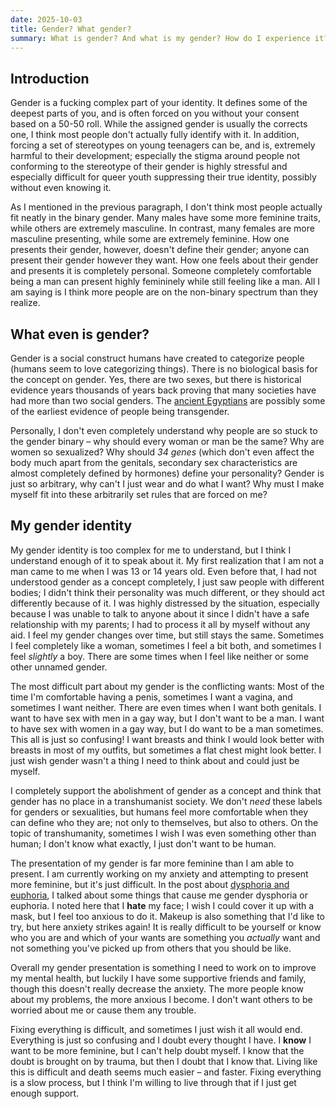 ```yaml
---
date: 2025-10-03
title: Gender? What gender?
summary: What is gender? And what is my gender? How do I experience it?
---
```

## Introduction
Gender is a fucking complex part of your identity. It defines some of the deepest parts of you, and is often forced on you without your consent based on a 50-50 roll. While the assigned gender is usually the corrects one, I think most people don't actually fully identify with it. In addition, forcing a set of stereotypes on young teenagers can be, and is, extremely harmful to their development; especially the stigma around people not conforming to the stereotype of their gender is highly stressful and especially difficult for queer youth suppressing their true identity, possibly without even knowing it.

As I mentioned in the previous paragraph, I don't think most people actually fit neatly in the binary gender. Many males have some more feminine traits, while others are extremely masculine. In contrast, many females are more masculine presenting, while some are extremely feminine. How one presents their gender, however, doesn't define their gender; anyone can present their gender however they want. How one feels about their gender and presents it is completely personal. Someone completely comfortable being a man can present highly femininely while still feeling like a man. All I am saying is I think more people are on the non-binary spectrum than they realize.


## What even is gender?
Gender is a social construct humans have created to categorize people (humans seem to love categorizing things). There is no biological basis for the concept on gender. Yes, there are two sexes, but there is historical evidence years thousands of years back proving that many societies have had more than two social genders. The [ancient Egyptians](https://heritage-key.com/blogs/ann/transgender-mummy-discovered-birmingham-museum-collection/) are possibly some of the earliest evidence of people being transgender.

Personally, I don't even completely understand why people are so stuck to the gender binary – why should every woman or man be the same? Why are women so sexualized? Why should *34 genes* (which don't even affect the body much apart from the genitals, secondary sex characteristics are almost completely defined by hormones) define your personality? Gender is just so arbitrary, why can't I just wear and do what I want? Why must I make myself fit into these arbitrarily set rules that are forced on me?


## My gender identity
My gender identity is too complex for me to understand, but I think I understand enough of it to speak about it. My first realization that I am not a man came to me when I was 13 or 14 years old. Even before that, I had not understood gender as a concept completely, I just saw people with different bodies; I didn't think their personality was much different, or they should act differently because of it. I was highly distressed by the situation, especially because I was unable to talk to anyone about it since I didn't have a safe relationship with my parents; I had to process it all by myself without any aid. I feel my gender changes over time, but still stays the same. Sometimes I feel completely like a woman, sometimes I feel a bit both, and sometimes I feel *slightly* a boy. There are some times when I feel like neither or some other unnamed gender.

The most difficult part about my gender is the conflicting wants: Most of the time I'm comfortable having a penis, sometimes I want a vagina, and sometimes I want neither. There are even times when I want both genitals. I want to have sex with men in a gay way, but I don't want to be a man. I want to have sex with women in a gay way, but I do want to be a man sometimes. This all is just so confusing! I want breasts and think I would look better with breasts in most of my outfits, but sometimes a flat chest might look better. I just wish gender wasn't a thing I need to think about and could just be myself.

I completely support the abolishment of gender as a concept and think that gender has no place in a transhumanist society. We don't *need* these labels for genders or sexualities, but humans feel more comfortable when they can define who they are; not only to themselves, but also to others. On the topic of transhumanity, sometimes I wish I was even something other than human; I don't know what exactly, I just don't want to be human.

The presentation of my gender is far more feminine than I am able to present. I am currently working on my anxiety and attempting to present more feminine, but it's just difficult. In the post about [dysphoria and euphoria](https://blog.katvef.fi/posts/dysphoria_and_euphoria), I talked about some things that cause me gender dysphoria or euphoria. I noted here that I **hate** my face; I wish I could cover it up with a mask, but I feel too anxious to do it. Makeup is also something that I'd like to try, but here anxiety strikes again! It is really difficult to be yourself or know who you are and which of your wants are something you *actually* want and not something you've picked up from others that you should be like.

Overall my gender presentation is something I need to work on to improve my mental health, but luckily I have some supportive friends and family, though this doesn't really decrease the anxiety. The more people know about my problems, the more anxious I become. I don't want others to be worried about me or cause them any trouble.

Fixing everything is difficult, and sometimes I just wish it all would end. Everything is just so confusing and I doubt every thought I have. I **know** I want to be more feminine, but I can't help doubt myself. I know that the doubt is brought on by trauma, but then I doubt that I know that. Living like this is difficult and death seems much easier – and faster. Fixing everything is a slow process, but I think I'm willing to live through that if I just get enough support.
